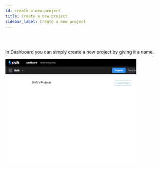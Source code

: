 ```yaml
---
id: create-a-new-project
title: Create a new project
sidebar_label: Create a new project
---
```

<br><br>

In Dashboard you can simply create a new project by giving it a name.

![Create Project](/docs/assets/firsttutorial.gif)
<br><br><br>
